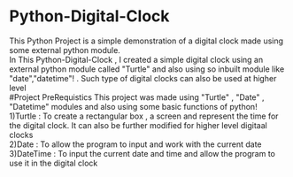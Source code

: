 # Python-Digital-Clock
This Python Project is a simple demonstration of a digital clock made using some external python module.
<br>
In This Python-Digital-Clock , I created a simple digital clock using an external python module called "Turtle" and also using so inbuilt module like "date","datetime"! . Such type of digital clocks can also be used at higher level 
<br>
#Project PreRequistics 
This project was made using "Turtle" , "Date" , "Datetime" modules and also using some basic functions of python!
<br>
1)Turtle : To create a rectangular box , a screen and represent the time for the digital clock. It can also be further modified for higher level digitaal clocks
<br>
2)Date : To allow the program to input and work with the current date
<br>
3)DateTime : To input the current date and time and allow the program to use it in the digital clock 
